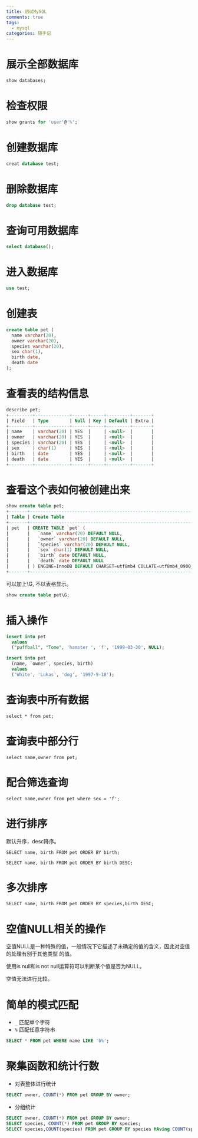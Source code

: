 ```yaml
---
title: 初试MySQL
comments: true
tags:
  - mysql
categories: 随手记
---
```


# 展示全部数据库

```sql
show databases;
```

# 检查权限

```sql
show grants for 'user'@'%';
```

# 创建数据库

```sql
creat database test;
```

# 删除数据库

```sql
drop database test;
```

# 查询可用数据库

```sql
select database();
```

# 进入数据库

```sql
use test;
```

# 创建表

```sql
create table pet (
  name varchar(20),
  owner varchar(20),
  species varchar(20),
  sex char(1),
  birth date,
  death date
);
```

# 查看表的结构信息

```sql
describe pet;
+---------+-------------+------+-----+---------+-------+
| Field   | Type        | Null | Key | Default | Extra |
+---------+-------------+------+-----+---------+-------+
| name    | varchar(20) | YES  |     | <null>  |       |
| owner   | varchar(20) | YES  |     | <null>  |       |
| species | varchar(20) | YES  |     | <null>  |       |
| sex     | char(1)     | YES  |     | <null>  |       |
| birth   | date        | YES  |     | <null>  |       |
| death   | date        | YES  |     | <null>  |       |
+---------+-------------+------+-----+---------+-------+
```

# 查看这个表如何被创建出来

```sql
show create table pet;
+-------+--------------------------------------------------------------------+
| Table | Create Table                                                       |
+-------+--------------------------------------------------------------------+
| pet   | CREATE TABLE `pet` (                                               |
|       |   `name` varchar(20) DEFAULT NULL,                                 |
|       |   `owner` varchar(20) DEFAULT NULL,                                |
|       |   `species` varchar(20) DEFAULT NULL,                              |
|       |   `sex` char(1) DEFAULT NULL,                                      |
|       |   `birth` date DEFAULT NULL,                                       |
|       |   `death` date DEFAULT NULL                                        |
|       | ) ENGINE=InnoDB DEFAULT CHARSET=utf8mb4 COLLATE=utf8mb4_0900_ai_ci |
+-------+--------------------------------------------------------------------+
```

可以加上\G, 不以表格显示。

```sql
show create table pet\G;
```

# 插入操作

```sql
insert into pet
  values
  ("puffball", "Tome", 'hamster ', 'f', '1999-03-30', NULL);
```

```sql
insert into pet
  (name, `owner`, species, birth)
  values
  ('White', 'Lukas', 'dog', '1997-9-18');
```

# 查询表中所有数据

```
select * from pet;
```

# 查询表中部分行

```
select name,owner from pet;
```

# 配合筛选查询

```
select name,owner from pet where sex = 'f';
```

# 进行排序

默认升序，desc降序。

```
SELECT name, birth FROM pet ORDER BY birth;

SELECT name, birth FROM pet ORDER BY birth DESC;
```

# 多次排序

```
SELECT name, birth FROM pet ORDER BY species,birth DESC;
```

# 空值NULL相关的操作

空值NULL是一种特殊的值，一般情况下它描述了未确定的值的含义，因此对空值的处理有别于其他类型
的值。

使用is null和is not null运算符可以判断某个值是否为NULL。

空值无法进行比较。

# 简单的模式匹配

- `_` 匹配单个字符
- `%` 匹配任意字符串

```sql
SELECT * FROM pet WHERE name LIKE 'b%';
```

# 聚集函数和统计行数

- 对表整体进行统计

```sql
SELECT owner, COUNT(*) FROM pet GROUP BY owner;
```

- 分组统计

```sql
SELECT owner, COUNT(*) FROM pet GROUP BY owner;
SELECT species, COUNT(*) FROM pet GROUP BY species;
SELECT species,COUNT(species) FROM pet GROUP BY species HAving COUNT(species) >= 2;
```















